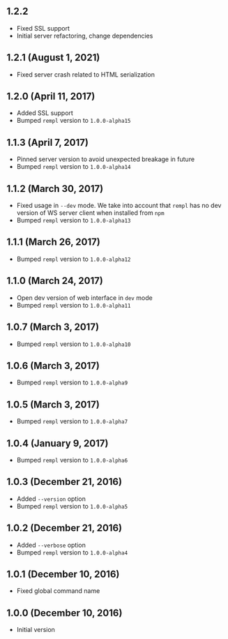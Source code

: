 ## 1.2.2

- Fixed SSL support
- Initial server refactoring, change dependencies

## 1.2.1 (August 1, 2021)

- Fixed server crash related to HTML serialization

## 1.2.0 (April 11, 2017)

- Added SSL support
- Bumped `rempl` version to `1.0.0-alpha15`

## 1.1.3 (April 7, 2017)

- Pinned server version to avoid unexpected breakage in future
- Bumped `rempl` version to `1.0.0-alpha14`

## 1.1.2 (March 30, 2017)

- Fixed usage in `--dev` mode. We take into account that `rempl` has no dev version of WS server client when installed from `npm`
- Bumped `rempl` version to `1.0.0-alpha13`

## 1.1.1 (March 26, 2017)

- Bumped `rempl` version to `1.0.0-alpha12`

## 1.1.0 (March 24, 2017)

- Open dev version of web interface in `dev` mode
- Bumped `rempl` version to `1.0.0-alpha11`

## 1.0.7 (March 3, 2017)

- Bumped `rempl` version to `1.0.0-alpha10`

## 1.0.6 (March 3, 2017)

- Bumped `rempl` version to `1.0.0-alpha9`

## 1.0.5 (March 3, 2017)

- Bumped `rempl` version to `1.0.0-alpha7`

## 1.0.4 (January 9, 2017)

- Bumped `rempl` version to `1.0.0-alpha6`

## 1.0.3 (December 21, 2016)

- Added `--version` option
- Bumped `rempl` version to `1.0.0-alpha5`

## 1.0.2 (December 21, 2016)

- Added `--verbose` option
- Bumped `rempl` version to `1.0.0-alpha4`

## 1.0.1 (December 10, 2016)

- Fixed global command name

## 1.0.0 (December 10, 2016)

- Initial version
